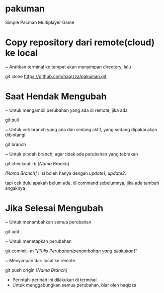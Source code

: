 # pakuman
Simple Pacman Multiplayer Game


# Copy repository dari remote(cloud) ke local
~ Arahkan terminal ke tempat akan menyimpan directory, lalu

git clone https://github.com/haqizza/pakuman.git


# Saat Hendak Mengubah
~ Untuk mengambil perubahan yang ada di remote, jika ada

git pull

~ Untuk cek branch yang ada dan sedang aktif, yang sedang dipakai akan dibintangi

git branch

~ Untuk pindah branch, agar tidak ada perubahan yang tabrakan

git checkout -b _[Nama Branch]_


_[Nama Branch]_ : Isi boleh hanya dengan _update1_, _update2_.

tapi cek dulu apakah belum ada, di command sebelumnya, jika ada tambah angaknya

# Jika Selesai Mengubah
~ Untuk menambahkan semua perubahan

git add .

~ Untuk menetapkan perubahan

git commit -m "_[Tulis Perubahan/penambahan yang dilakukan]_"

~ Menyimpan dari local ke remote

git push origin _[Nama Branch]_


* Perintah-perinah ini dilakukan di terminal
* Untuk menggabungkan semua perubahan, biar oleh haqizza